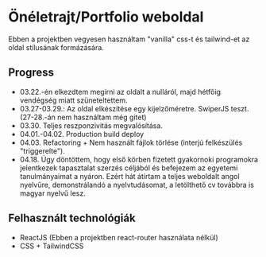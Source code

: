# Önéletrajt/Portfolio weboldal

Ebben a projektben vegyesen használtam "vanilla" css-t és tailwind-et az oldal stílusának formázására.

## Progress

- 03.22.-én elkezdtem megírni az oldalt a nulláról, majd hétfőig vendégség miatt szüneteltettem.
- 03.27-03.29.: Az oldal elkészítése egy kijelzőméretre. SwiperJS teszt. (27-28.-án nem használtam még gitet)
- 03.30. Teljes reszponzivitás megvalósítása.
- 04.01.-04.02. Production build deploy
- 04.03. Refactoring + Nem használt fájlok törlése (interjú felkészülés "triggerelte").
- 04.18. Úgy döntöttem, hogy első körben fizetett gyakornoki programokra jelentkezek tapasztalat szerzés céljából és befejezem az egyetemi tanulmányaimat a nyáron. Ezért hát átírtam a teljes weboldalt angol nyelvűre, demonstrálandó a nyelvtudásomat, a letölthető cv továbbra is magyar nyelvű lesz.

## Felhasznált technológiák

- ReactJS (Ebben a projektben react-router használata nélkül)
- CSS + TailwindCSS
